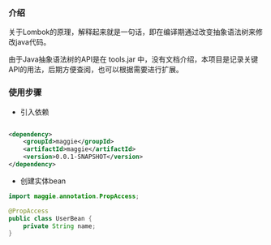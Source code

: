 ### 介绍

关于Lombok的原理，解释起来就是一句话，即在编译期通过改变抽象语法树来修改java代码。

由于Java抽象语法树的API是在 tools.jar 中，没有文档介绍，本项目是记录关键API的用法，后期方便查阅，也可以根据需要进行扩展。

### 使用步骤

- 引入依赖

```xml

<dependency>
    <groupId>maggie</groupId>
    <artifactId>maggie</artifactId>
    <version>0.0.1-SNAPSHOT</version>
</dependency>
```

- 创建实体bean

```java
import maggie.annotation.PropAccess;

@PropAccess
public class UserBean {
    private String name;
}
```

